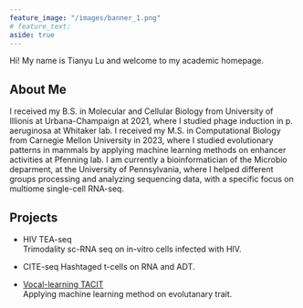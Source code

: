 ```yaml
---
feature_image: "/images/banner_1.png"
# feature_text: 
aside: true
---
```


Hi! My name is Tianyu Lu and welcome to my academic homepage.

## About Me

I received my B.S. in Molecular and Cellular Biology from University of Illionis at Urbana-Champaign at 2021, where I studied phage induction in p. aeruginosa at Whitaker lab. I received my M.S. in Computational Biology from Carnegie Mellon University in 2023, where I studied evolutionary patterns in mammals by applying machine learning methods on enhancer activities at Pfenning lab. I am currently a bioinformatician of the Microbio deparment, at the University of Pennsylvania, where I helped different groups processing and analyzing sequencing data, with a specific focus on multiome single-cell RNA-seq.

## Projects

- HIV TEA-seq \
Trimodality sc-RNA seq on in-vitro cells infected with HIV.

- CITE-seq
Hashtaged t-cells on RNA and ADT.

- [Vocal-learning TACIT](/2024/02/01/VL-TACIT) \
Applying machine learning method on evolutanary trait.
